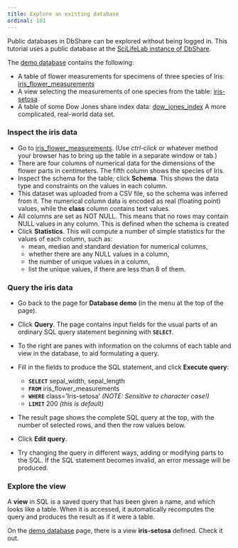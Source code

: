 ```yaml
---
title: Explore an existing database
ordinal: 101
---
```


Public databases in DbShare can be explored without being logged in.
This tutorial uses a public database at the [SciLifeLab
instance of DbShare](https://dbshare.scilifelab.se/).

The [demo database](https://dbshare.scilifelab.se/db/demo)
contains the following:

- A table of flower measurements for specimens of three species of Iris:
  [iris_flower_measurements](https://dbshare.scilifelab.se/table/demo/iris_flower_measurements)
- A view selecting the measurements of one species from the table:
  [iris-setosa](https://dbshare.scilifelab.se/view/demo/iris-setosa)
- A table of some Dow Jones share index data:
  [dow_jones_index](https://dbshare.scilifelab.se/table/demo/dow_jones_index)
  A more complicated, real-world data set.

### Inspect the **iris** data

- Go to [iris_flower_measurements](https://dbshare.scilifelab.se/table/demo/iris_flower_measurements).
  (Use _ctrl-click_ or whatever method your browser has to bring up the table
  in a separate window or tab.)
- There are four columns of numerical data for the dimensions of the flower
  parts in centimeters. The fifth column shows the species of Iris.
- Inspect the schema for the table; click **Schema**. This shows the data type
  and constraints on the values in each column.
- This dataset was uploaded from a CSV file, so the schema was inferred from
  it. The numerical column data is encoded as real (floating point) values,
  while the **class** column contains text values.
- All columns are set as NOT NULL. This means that no rows may contain NULL
  values in any column. This is defined when the schema is created
- Click **Statistics**. This will compute a number of simple statistics for
  the values of each column, such as:
    * mean, median and standard deviation for numerical columns,
    * whether there are any NULL values in a column,
    * the number of unique values in a column,
    * list the unique values, if there are less than 8 of them.

### Query the iris data

- Go back to the page for **Database demo** (in the menu at the top of the
  page).
- Click **Query**. The page contains input fields for the usual parts of an
  ordinary SQL query statement beginning with **`SELECT`**.
- To the right are panes with information on the columns of each table and view
  in the database, to aid formulating a query.
- Fill in the fields to produce the SQL statement, and click **Execute query**:

    - **`SELECT`** sepal_width, sepal_length
    - **`FROM`** iris_flower_measurements
    - **`WHERE`** class='Iris-setosa' _(NOTE: Sensitive to character case!)_
    - **`LIMIT`** 200 _(this is default)_

- The result page shows the complete SQL query at the top, with the number
  of selected rows, and then the row values below.
- Click **Edit query**.
- Try changing the query in different ways, adding or modifying parts to
  the SQL. If the SQL statement becomes invalid, an error message will be
  produced.

### Explore the view

A **view** in SQL is a saved query that has been given a name, and
which looks like a table. When it is accessed, it automatically
recomputes the query and produces the result as if it were a table.

On the [demo database](https://dbshare.scilifelab.se/db/demo) page,
there is a view **iris-setosa** defined. Check it out.
